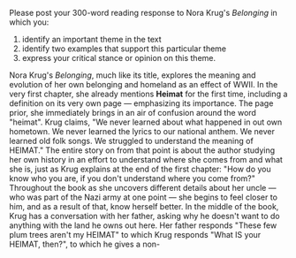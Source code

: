 Please post your 300-word reading response to Nora Krug's _Belonging_ in which you: 
1) identify an important theme in the text
2) identify two examples that support this particular theme
3) express your critical stance or opinion on this theme.

Nora Krug's *Belonging*, much like its title, explores the meaning and evolution of her own belonging and homeland as an effect of WWII. In the very first chapter, she already mentions **Heimat** for the first time, including a definition on its very own page — emphasizing its importance. The page prior, she immediately brings in an air of confusion around the word "heimat". Krug claims, "We never learned about what happened in out own hometown. We never learned the lyrics to our national anthem. We never learned old folk songs. We struggled to understand the meaning of HEIMAT." The entire story on from that point is about the author studying her own history in an effort to understand where she comes from and what she is, just as Krug explains at the end of the first chapter: "How do you know who you are, if you don't understand where you come from?" Throughout the book as she uncovers different details about her uncle — who was part of the Nazi army at one point — she begins to feel closer to him, and as a result of that, know herself better. In the middle of the book, Krug has a conversation with her father, asking why he doesn't want to do anything with the land he owns out here. Her father responds "These few plum trees aren't my HEIMAT" to which Krug responds "What IS your HEIMAT, then?", to which he gives a non-